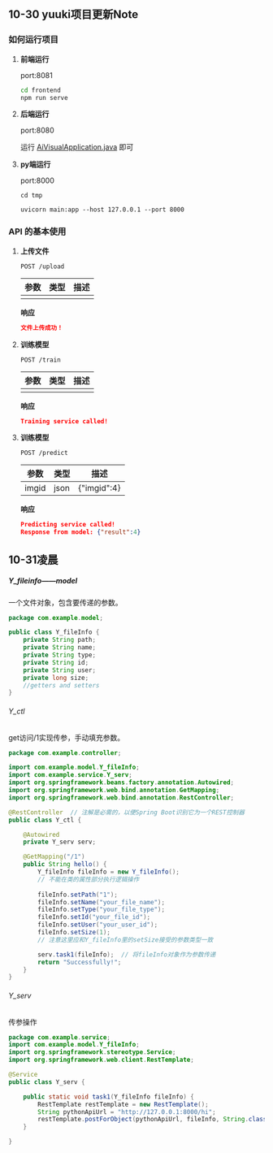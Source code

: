## 10-30 yuuki项目更新Note

### 如何运行项目

1. **前端运行**

    port:8081

    ```bash
    cd frontend
    npm run serve
    ```

2. **后端运行**

    port:8080

    运行 [AiVisualApplication.java](..\..\myJAVA\Visual-AI-Model-Development-Platform\backend\src\main\java\com\example\AiVisualApplication.java) 即可

3. **py端运行**

    port:8000

    ```
    cd tmp
    
    uvicorn main:app --host 127.0.0.1 --port 8000
    ```

    

### API 的基本使用

1. **上传文件**

    ```http
    POST /upload
    ```

    | 参数 | 类型 | 描述 |
    | ---- | ---- | ---- |
    |      |      |      |

    **响应**

    ```json
    文件上传成功！
    ```

2. **训练模型**

    ```http
    POST /train
    ```

    | 参数 | 类型 | 描述 |
    | ---- | ---- | ---- |
    |      |      |      |

    **响应**

    ```json
    Training service called!
    ```

3. **训练模型**

    ```http
    POST /predict
    ```

    | 参数  | 类型 | 描述        |
    | ----- | ---- | ----------- |
    | imgid | json | {"imgid":4} |

    **响应**

    ```json
    Predicting service called!
    Response from model: {"result":4}
    ```



## 10-31凌晨

##### Y_fileinfo——model

一个文件对象，包含要传递的参数。

```java
package com.example.model;

public class Y_fileInfo {
    private String path;
    private String name;
    private String type;
    private String id;
    private String user;
    private long size;
    //getters and setters
}
```



###### Y_ctl

get访问/1实现传参，手动填充参数。

```java
package com.example.controller;

import com.example.model.Y_fileInfo;
import com.example.service.Y_serv;
import org.springframework.beans.factory.annotation.Autowired;
import org.springframework.web.bind.annotation.GetMapping;
import org.springframework.web.bind.annotation.RestController;

@RestController  // 注解是必需的，以便Spring Boot识别它为一个REST控制器
public class Y_ctl {

    @Autowired
    private Y_serv serv;

    @GetMapping("/1")
    public String hello() {
        Y_fileInfo fileInfo = new Y_fileInfo();  
        // 不能在类的属性部分执行逻辑操作
        
        fileInfo.setPath("1");
        fileInfo.setName("your_file_name");
        fileInfo.setType("your_file_type");
        fileInfo.setId("your_file_id");
        fileInfo.setUser("your_user_id");
        fileInfo.setSize(1); 
        // 注意这里应和Y_fileInfo里的setSize接受的参数类型一致

        serv.task1(fileInfo);  // 将fileInfo对象作为参数传递
        return "Successfully!";
    }
}


```



###### Y_serv

传参操作

```java
package com.example.service;
import com.example.model.Y_fileInfo;
import org.springframework.stereotype.Service;
import org.springframework.web.client.RestTemplate;

@Service
public class Y_serv {

    public static void task1(Y_fileInfo fileInfo) {
        RestTemplate restTemplate = new RestTemplate();
        String pythonApiUrl = "http://127.0.0.1:8000/hi";
        restTemplate.postForObject(pythonApiUrl, fileInfo, String.class);
    }

}

```

